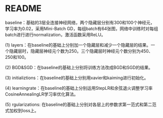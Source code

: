 # README
<p> baseline：基础的3层全连接神经网络，两个隐藏层分别有300和100个神经元，学习率为0.02，采用Mini-Batch GD，每组batch有64张图，网络中训练时对每组batch进行进行normalization，激活函数采用ReLU。<p>
<p> (1) layers：在baseline的基础上分别加一个隐藏层和减少一个隐藏层的结果。一个隐藏层时，隐藏层神经元个数为250。三个隐藏层时神经元个数分别为450、250和100。<p>
<p> (2) BGD&SGD：在baseline的基础上分别将训练方法改成BGD和SGD的结果。<p>
<p> (3) initializtions：在baseline的基础上分别用xavier和kaiming进行初始化。<p>
<p> (4) learningrate：在baseline的基础上分别运用StepLR和余弦退火调整学习率 CosineAnnealingLR学习率优化算法。 <p>
<p> (5) rgularizations: 在baseline的基础上分别对各层上的参数求第一范式和第二范式加权到loss上。 <p>

